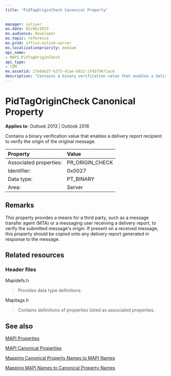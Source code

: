 ```yaml
---
title: "PidTagOriginCheck Canonical Property"
 
 
manager: soliver
ms.date: 03/09/2015
ms.audience: Developer
ms.topic: reference
ms.prod: office-online-server
ms.localizationpriority: medium
api_name:
- MAPI.PidTagOriginCheck
api_type:
- COM
ms.assetid: 27e0ab2f-b373-41ae-b922-2f45f9671ac6
description: "Contains a binary verification value that enables a delivery report recipient to verify the origin of the original message."
---
```


# PidTagOriginCheck Canonical Property

  
  
**Applies to**: Outlook 2013 | Outlook 2016 
  
Contains a binary verification value that enables a delivery report recipient to verify the origin of the original message.
  
|Property |Value |
|:-----|:-----|
|Associated properties:  <br/> |PR_ORIGIN_CHECK  <br/> |
|Identifier:  <br/> |0x0027  <br/> |
|Data type:  <br/> |PT_BINARY  <br/> |
|Area:  <br/> |Server  <br/> |
   
## Remarks

This property provides a means for a third party, such as a message transfer agent (MTA) or a messaging user receiving a delivery report, to verify the submitted message's origin. If present on a received message, this property should be copied onto any delivery report generated in response to the message.
  
## Related resources

### Header files

Mapidefs.h
  
> Provides data type definitions.
    
Mapitags.h
  
> Contains definitions of properties listed as associated properties.
    
## See also



[MAPI Properties](mapi-properties.md)
  
[MAPI Canonical Properties](mapi-canonical-properties.md)
  
[Mapping Canonical Property Names to MAPI Names](mapping-canonical-property-names-to-mapi-names.md)
  
[Mapping MAPI Names to Canonical Property Names](mapping-mapi-names-to-canonical-property-names.md)

